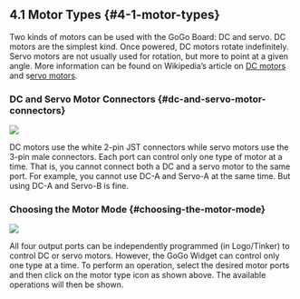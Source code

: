 ## 4.1 Motor Types {#4-1-motor-types}

Two kinds of motors can be used with the GoGo Board: DC and servo. DC motors are the simplest kind. Once powered, DC motors rotate indefinitely. Servo motors are not usually used for rotation, but more to point at a given angle. More information can be found on Wikipedia’s article on [DC motors](https://en.wikipedia.org/wiki/DC_motor) and s[ervo motors](https://en.wikipedia.org/wiki/Servomotor).

### DC and Servo Motor Connectors {#dc-and-servo-motor-connectors}

![](https://lh4.googleusercontent.com/rhjxX3MArXKhWovk1XBPgOfXUHawzDyA127hf0SThAqoY62IascChY4Pnfi5XdnQWTACOc2nixoO95nOBvTFXaXPXfQFQGUAnDBuaIvVise-ckyHxvAj7VvCBw8lcE30IYeGxaV4)

DC motors use the white 2-pin JST connectors while servo motors use the 3-pin male connectors. Each port can control only one type of motor at a time. That is, you cannot connect both a DC and a servo motor to the same port. For example, you cannot use DC-A and Servo-A at the same time. But using DC-A and Servo-B is fine.

### Choosing the Motor Mode {#choosing-the-motor-mode}

![](https://lh3.googleusercontent.com/5I8eaB_EbHAVS6k-1oHP4-LxyByhncplIO5_0grMnK4yUb1lQNajp08kchW9k3jtXH6UX4yX12KbYen2jldsc-xnaCLsn9zkqx9n2O8ofDtOIxiCVImU0nYdG1J8WrFeSE30Mc0h)

All four output ports can be independently programmed \(in Logo/Tinker\) to control DC or servo motors. However, the GoGo Widget can control only one type at a time. To perform an operation, select the desired motor ports and then click on the motor type icon as shown above. The available operations will then be shown.


